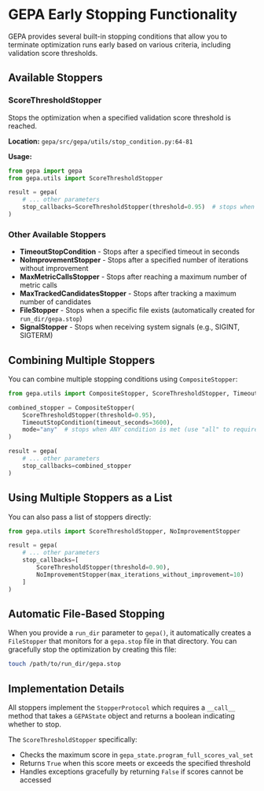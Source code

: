 # GEPA Early Stopping Functionality

GEPA provides several built-in stopping conditions that allow you to terminate optimization runs early based on various criteria, including validation score thresholds.

## Available Stoppers

### ScoreThresholdStopper
Stops the optimization when a specified validation score threshold is reached.

**Location:** `gepa/src/gepa/utils/stop_condition.py:64-81`

**Usage:**
```python
from gepa import gepa
from gepa.utils import ScoreThresholdStopper

result = gepa(
    # ... other parameters
    stop_callbacks=ScoreThresholdStopper(threshold=0.95)  # stops when validation score >= 0.95
)
```

### Other Available Stoppers

- **TimeoutStopCondition** - Stops after a specified timeout in seconds
- **NoImprovementStopper** - Stops after a specified number of iterations without improvement
- **MaxMetricCallsStopper** - Stops after reaching a maximum number of metric calls
- **MaxTrackedCandidatesStopper** - Stops after tracking a maximum number of candidates
- **FileStopper** - Stops when a specific file exists (automatically created for `run_dir/gepa.stop`)
- **SignalStopper** - Stops when receiving system signals (e.g., SIGINT, SIGTERM)

## Combining Multiple Stoppers

You can combine multiple stopping conditions using `CompositeStopper`:

```python
from gepa.utils import CompositeStopper, ScoreThresholdStopper, TimeoutStopCondition

combined_stopper = CompositeStopper(
    ScoreThresholdStopper(threshold=0.95),
    TimeoutStopCondition(timeout_seconds=3600),
    mode="any"  # stops when ANY condition is met (use "all" to require ALL conditions)
)

result = gepa(
    # ... other parameters
    stop_callbacks=combined_stopper
)
```

## Using Multiple Stoppers as a List

You can also pass a list of stoppers directly:

```python
from gepa.utils import ScoreThresholdStopper, NoImprovementStopper

result = gepa(
    # ... other parameters
    stop_callbacks=[
        ScoreThresholdStopper(threshold=0.90),
        NoImprovementStopper(max_iterations_without_improvement=10)
    ]
)
```

## Automatic File-Based Stopping

When you provide a `run_dir` parameter to `gepa()`, it automatically creates a `FileStopper` that monitors for a `gepa.stop` file in that directory. You can gracefully stop the optimization by creating this file:

```bash
touch /path/to/run_dir/gepa.stop
```

## Implementation Details

All stoppers implement the `StopperProtocol` which requires a `__call__` method that takes a `GEPAState` object and returns a boolean indicating whether to stop.

The `ScoreThresholdStopper` specifically:
- Checks the maximum score in `gepa_state.program_full_scores_val_set`
- Returns `True` when this score meets or exceeds the specified threshold
- Handles exceptions gracefully by returning `False` if scores cannot be accessed